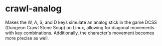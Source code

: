 # crawl-analog
Makes the W, A, S, and D keys simulate an analog stick in the game DCSS (Dungeon Crawl Stone Soup) on Linux, allowing for diagonal movements with key combinations. Additionally, the character's movement becomes more precise as well.
